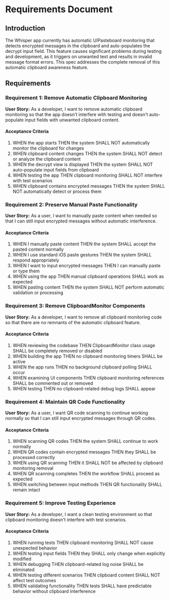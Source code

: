 # Requirements Document

## Introduction

The Whisper app currently has automatic UIPasteboard monitoring that detects encrypted messages in the clipboard and auto-populates the decrypt input field. This feature causes significant problems during testing and development, as it triggers on unwanted text and results in invalid message format errors. This spec addresses the complete removal of this automatic clipboard awareness feature.

## Requirements

### Requirement 1: Remove Automatic Clipboard Monitoring

**User Story:** As a developer, I want to remove automatic clipboard monitoring so that the app doesn't interfere with testing and doesn't auto-populate input fields with unwanted clipboard content.

#### Acceptance Criteria

1. WHEN the app starts THEN the system SHALL NOT automatically monitor the clipboard for changes
2. WHEN clipboard content changes THEN the system SHALL NOT detect or analyze the clipboard content
3. WHEN the decrypt view is displayed THEN the system SHALL NOT auto-populate input fields from clipboard
4. WHEN testing the app THEN clipboard monitoring SHALL NOT interfere with test scenarios
5. WHEN clipboard contains encrypted messages THEN the system SHALL NOT automatically detect or process them

### Requirement 2: Preserve Manual Paste Functionality

**User Story:** As a user, I want to manually paste content when needed so that I can still input encrypted messages without automatic interference.

#### Acceptance Criteria

1. WHEN I manually paste content THEN the system SHALL accept the pasted content normally
2. WHEN I use standard iOS paste gestures THEN the system SHALL respond appropriately
3. WHEN I want to input encrypted messages THEN I can manually paste or type them
4. WHEN using the app THEN manual clipboard operations SHALL work as expected
5. WHEN pasting content THEN the system SHALL NOT perform automatic validation or processing

### Requirement 3: Remove ClipboardMonitor Components

**User Story:** As a developer, I want to remove all clipboard monitoring code so that there are no remnants of the automatic clipboard feature.

#### Acceptance Criteria

1. WHEN reviewing the codebase THEN ClipboardMonitor class usage SHALL be completely removed or disabled
2. WHEN building the app THEN no clipboard monitoring timers SHALL be active
3. WHEN the app runs THEN no background clipboard polling SHALL occur
4. WHEN examining UI components THEN clipboard monitoring references SHALL be commented out or removed
5. WHEN testing THEN no clipboard-related debug logs SHALL appear

### Requirement 4: Maintain QR Code Functionality

**User Story:** As a user, I want QR code scanning to continue working normally so that I can still input encrypted messages through QR codes.

#### Acceptance Criteria

1. WHEN scanning QR codes THEN the system SHALL continue to work normally
2. WHEN QR codes contain encrypted messages THEN they SHALL be processed correctly
3. WHEN using QR scanning THEN it SHALL NOT be affected by clipboard monitoring removal
4. WHEN QR scanning completes THEN the workflow SHALL proceed as expected
5. WHEN switching between input methods THEN QR functionality SHALL remain intact

### Requirement 5: Improve Testing Experience

**User Story:** As a developer, I want a clean testing environment so that clipboard monitoring doesn't interfere with test scenarios.

#### Acceptance Criteria

1. WHEN running tests THEN clipboard monitoring SHALL NOT cause unexpected behavior
2. WHEN testing input fields THEN they SHALL only change when explicitly modified
3. WHEN debugging THEN clipboard-related log noise SHALL be eliminated
4. WHEN testing different scenarios THEN clipboard content SHALL NOT affect test outcomes
5. WHEN validating functionality THEN tests SHALL have predictable behavior without clipboard interference